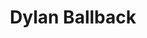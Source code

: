 ---
title: "Dylan Ballback"
collection: people
category: former
image: "/images/ballback.jpeg"
role: "Principal Investigator"
department: "College of Engineering, Mechanical Engineering Department, ERAU"
degree: "B.S. - Mechnical Engineering"
link: https://www.linkedin.com/in/dylanballback/
---